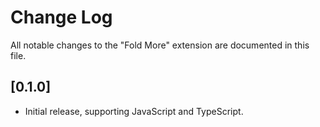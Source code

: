 # Change Log

All notable changes to the "Fold More" extension are documented in this file.

## [0.1.0]

- Initial release, supporting JavaScript and TypeScript.
  